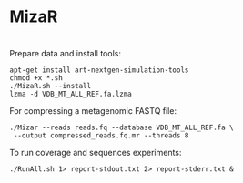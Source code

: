 # MizaR
#

Prepare data and install tools:
```
apt-get install art-nextgen-simulation-tools
chmod +x *.sh
./MizaR.sh --install
lzma -d VDB_MT_ALL_REF.fa.lzma
```
For compressing a metagenomic FASTQ file:
```
./Mizar --reads reads.fq --database VDB_MT_ALL_REF.fa \        
 --output compressed_reads.fq.mr --threads 8
```
To run coverage and sequences experiments:

```
./RunAll.sh 1> report-stdout.txt 2> report-stderr.txt &
```
